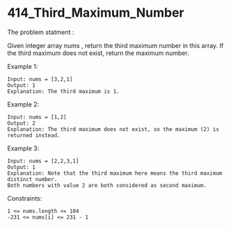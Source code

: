 # 414_Third_Maximum_Number
The problem statment : 

Given integer array  nums , return the third maximum number in this array. If the third maximum does not exist, return the maximum number.

Example 1:

    Input: nums = [3,2,1]
    Output: 1
    Explanation: The third maximum is 1.

Example 2:

    Input: nums = [1,2]
    Output: 2
    Explanation: The third maximum does not exist, so the maximum (2) is returned instead.

Example 3:

    Input: nums = [2,2,3,1]
    Output: 1
    Explanation: Note that the third maximum here means the third maximum distinct number.
    Both numbers with value 2 are both considered as second maximum. 

Constraints:

    1 <= nums.length <= 104
    -231 <= nums[i] <= 231 - 1
